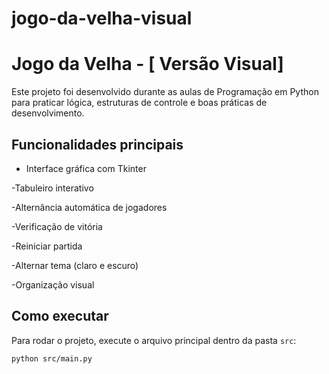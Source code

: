 # jogo-da-velha-visual
# Jogo da Velha - [ Versão Visual]

Este projeto foi desenvolvido durante as aulas de Programação em Python para praticar lógica, estruturas de controle e boas práticas de desenvolvimento.

## Funcionalidades principais
- Interface gráfica com Tkinter

-Tabuleiro interativo

-Alternância automática de jogadores

-Verificação de vitória

-Reiniciar partida

-Alternar tema (claro e escuro)

-Organização visual

## Como executar
Para rodar o projeto, execute o arquivo principal dentro da pasta `src`:

```bash
python src/main.py
